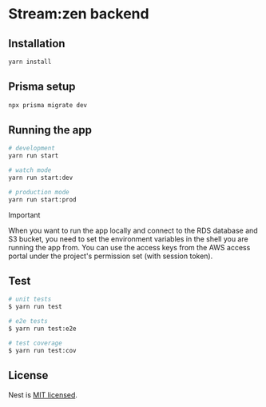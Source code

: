 # Stream:zen backend

## Installation

```bash
yarn install
```

## Prisma setup

```bash
npx prisma migrate dev
```

## Running the app

```bash
# development
yarn run start

# watch mode
yarn run start:dev

# production mode
yarn run start:prod
```

> [!IMPORTANT]
> When you want to run the app locally and connect to the RDS database and S3 bucket, you need to set the environment variables in the shell you are running the app from. You can use the access keys from the AWS access portal under the project's permission set (with session token).

## Test

```bash
# unit tests
$ yarn run test

# e2e tests
$ yarn run test:e2e

# test coverage
$ yarn run test:cov
```

## License

Nest is [MIT licensed](LICENSE).

